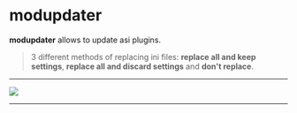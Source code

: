modupdater
===================

**modupdater** allows to update asi plugins.

>3 different methods of replacing ini files: **replace all and keep settings**, **replace all and discard settings** and **don't replace**.

----------

![](https://i.imgur.com/j7llJJG.png)

----------
